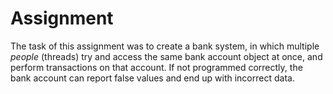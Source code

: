 # Assignment
The task of this assignment was to create a bank system, in which multiple *people* (threads) try and access the same bank account object at once, and perform transactions on that account. If not programmed correctly, the bank account can report false values and end up with incorrect data.